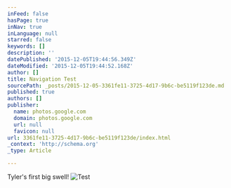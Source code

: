 ```yaml
---
inFeed: false
hasPage: true
inNav: true
inLanguage: null
starred: false
keywords: []
description: ''
datePublished: '2015-12-05T19:44:56.349Z'
dateModified: '2015-12-05T19:44:52.168Z'
author: []
title: Navigation Test
sourcePath: _posts/2015-12-05-3361fe11-3725-4d17-9b6c-be5119f123de.md
published: true
authors: []
publisher:
  name: photos.google.com
  domain: photos.google.com
  url: null
  favicon: null
url: 3361fe11-3725-4d17-9b6c-be5119f123de/index.html
_context: 'http://schema.org'
_type: Article

---
```

Tyler's first big swell!
![Test](https://s3-us-west-2.amazonaws.com/the-grid-img/p/aeba349d0f830e55621d6b766f6a67ed3b565e27.jpg)